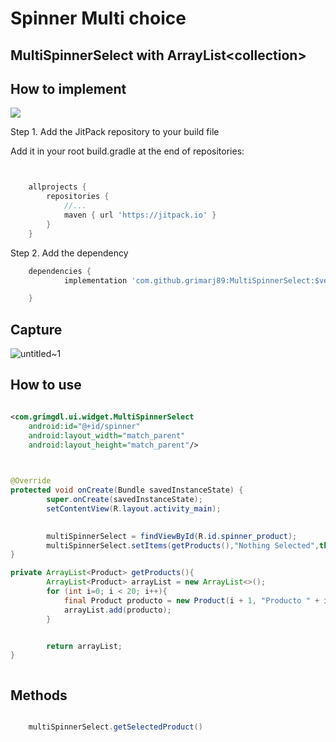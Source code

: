 # Spinner Multi choice




## MultiSpinnerSelect with ArrayList&lt;collection>



## How to implement
[![](https://jitpack.io/v/grimarj89/MultiSpinnerSelect.svg)](https://jitpack.io/#grimarj89/MultiSpinnerSelect)



Step 1. Add the JitPack repository to your build file

Add it in your root build.gradle at the end of repositories:

```groovy


	allprojects {
		repositories {
			//...
			maven { url 'https://jitpack.io' }
		}
	}


```

Step 2. Add the dependency

```groovy
    dependencies {
	        implementation 'com.github.grimarj89:MultiSpinnerSelect:$version'

	}

```






## Capture

![untitled~1](https://user-images.githubusercontent.com/4397770/131577618-af987da8-e0e0-44f0-956e-e6760e08a924.gif)




## How to use


```xml

<com.grimgdl.ui.widget.MultiSpinnerSelect
    android:id="@+id/spinner"
    android:layout_width="match_parent"
    android:layout_height="match_parent"/>
    


```


```java

@Override
protected void onCreate(Bundle savedInstanceState) {
        super.onCreate(savedInstanceState);
        setContentView(R.layout.activity_main);
        

        multiSpinnerSelect = findViewById(R.id.spinner_product);
        multiSpinnerSelect.setItems(getProducts(),"Nothing Selected",this);
}

private ArrayList<Product> getProducts(){
        ArrayList<Product> arrayList = new ArrayList<>();
        for (int i=0; i < 20; i++){
            final Product producto = new Product(i + 1, "Producto " + i, "gr2" + i);
            arrayList.add(producto);
        }


        return arrayList;
}



```

## Methods

```java

    multiSpinnerSelect.getSelectedProduct()
    

```












